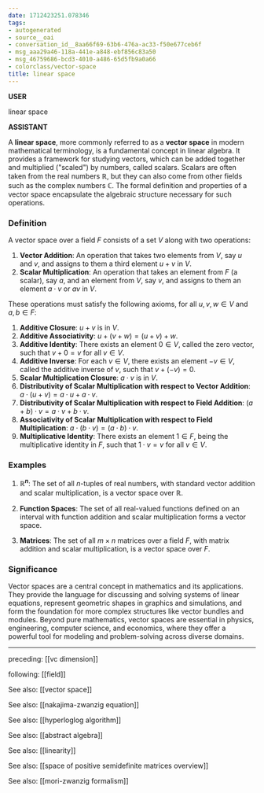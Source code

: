```yaml
---
date: 1712423251.078346
tags:
- autogenerated
- source__oai
- conversation_id__8aa66f69-63b6-476a-ac33-f50e677ceb6f
- msg_aaa29a46-118a-441e-a848-ebf856c83a50
- msg_46759686-bcd3-4010-a486-65d5fb9a0a66
- colorclass/vector-space
title: linear space
---
```


**USER**

linear space


**ASSISTANT**

A **linear space**, more commonly referred to as a **vector space** in modern mathematical terminology, is a fundamental concept in linear algebra. It provides a framework for studying vectors, which can be added together and multiplied ("scaled") by numbers, called scalars. Scalars are often taken from the real numbers $\mathbb{R}$, but they can also come from other fields such as the complex numbers $\mathbb{C}$. The formal definition and properties of a vector space encapsulate the algebraic structure necessary for such operations.

### Definition

A vector space over a field $F$ consists of a set $V$ along with two operations:

1. **Vector Addition**: An operation that takes two elements from $V$, say $u$ and $v$, and assigns to them a third element $u + v$ in $V$.
2. **Scalar Multiplication**: An operation that takes an element from $F$ (a scalar), say $a$, and an element from $V$, say $v$, and assigns to them an element $a \cdot v$ or $av$ in $V$.

These operations must satisfy the following axioms, for all $u, v, w \in V$ and $a, b \in F$:

1. **Additive Closure**: $u + v$ is in $V$.
2. **Additive Associativity**: $u + (v + w) = (u + v) + w$.
3. **Additive Identity**: There exists an element $0 \in V$, called the zero vector, such that $v + 0 = v$ for all $v \in V$.
4. **Additive Inverse**: For each $v \in V$, there exists an element $-v \in V$, called the additive inverse of $v$, such that $v + (-v) = 0$.
5. **Scalar Multiplication Closure**: $a \cdot v$ is in $V$.
6. **Distributivity of Scalar Multiplication with respect to Vector Addition**: $a \cdot (u + v) = a \cdot u + a \cdot v$.
7. **Distributivity of Scalar Multiplication with respect to Field Addition**: $(a + b) \cdot v = a \cdot v + b \cdot v$.
8. **Associativity of Scalar Multiplication with respect to Field Multiplication**: $a \cdot (b \cdot v) = (a \cdot b) \cdot v$.
9. **Multiplicative Identity**: There exists an element $1 \in F$, being the multiplicative identity in $F$, such that $1 \cdot v = v$ for all $v \in V$.

### Examples

1. **$\mathbb{R}^n$**: The set of all $n$-tuples of real numbers, with standard vector addition and scalar multiplication, is a vector space over $\mathbb{R}$.

2. **Function Spaces**: The set of all real-valued functions defined on an interval with function addition and scalar multiplication forms a vector space.

3. **Matrices**: The set of all $m \times n$ matrices over a field $F$, with matrix addition and scalar multiplication, is a vector space over $F$.

### Significance

Vector spaces are a central concept in mathematics and its applications. They provide the language for discussing and solving systems of linear equations, represent geometric shapes in graphics and simulations, and form the foundation for more complex structures like vector bundles and modules. Beyond pure mathematics, vector spaces are essential in physics, engineering, computer science, and economics, where they offer a powerful tool for modeling and problem-solving across diverse domains.


---

preceding: [[vc dimension]]  


following: [[field]]

See also: [[vector space]]


See also: [[nakajima-zwanzig equation]]


See also: [[hyperloglog algorithm]]


See also: [[abstract algebra]]


See also: [[linearity]]


See also: [[space of positive semidefinite matrices overview]]


See also: [[mori-zwanzig formalism]]